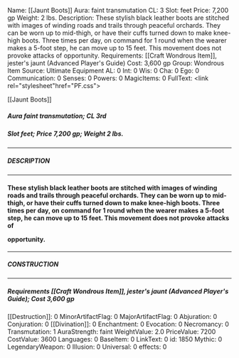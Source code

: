Name: [[Jaunt Boots]]
Aura: faint transmutation
CL: 3
Slot: feet
Price: 7,200 gp
Weight: 2 lbs.
Description: These stylish black leather boots are stitched with images of winding roads and trails through peaceful orchards. They can be worn up to mid-thigh, or have their cuffs turned down to make knee-high boots. Three times per day, on command for 1 round when the wearer makes a 5-foot step, he can move up to 15 feet. This movement does not provoke attacks of opportunity.
Requirements: [[Craft Wondrous Item]], jester's jaunt (Advanced Player's Guide)
Cost: 3,600 gp
Group: Wondrous Item
Source: Ultimate Equipment
AL: 0
Int: 0
Wis: 0
Cha: 0
Ego: 0
Communication: 0
Senses: 0
Powers: 0
MagicItems: 0
FullText: <link rel="stylesheet"href="PF.css"><div class="heading"><p class="alignleft">[[Jaunt Boots]]</p><div style="clear: both;"></div></div><div><h5><b>Aura </b>faint transmutation; <b>CL </b>3rd</h5><h5><b>Slot </b>feet; <b>Price </b>7,200 gp; <b>Weight </b>2 lbs.</h5></div><hr/><div><h5><b>DESCRIPTION</b></h5></div><hr/><div><h4><p>These stylish black leather boots are stitched with images of winding roads and trails through peaceful orchards. They can be worn up to mid-thigh, or have their cuffs turned down to make knee-high boots. Three times per day, on command for 1 round when the wearer makes a 5-foot step, he can move up to 15 feet. This movement does not provoke attacks of </p><p>opportunity.</p></h4></div><hr/><div><h5><b>CONSTRUCTION</b></h5></div><hr/><div><h5><b>Requirements </b>[[Craft Wondrous Item]], <i>jester's jaunt (Advanced Player's Guide)</i>; <b>Cost </b>3,600 gp</h5></div>
[[Destruction]]: 0
MinorArtifactFlag: 0
MajorArtifactFlag: 0
Abjuration: 0
Conjuration: 0
[[Divination]]: 0
Enchantment: 0
Evocation: 0
Necromancy: 0
Transmutation: 1
AuraStrength: faint
WeightValue: 2.0
PriceValue: 7200
CostValue: 3600
Languages: 0
BaseItem: 0
LinkText: 0
id: 1850
Mythic: 0
LegendaryWeapon: 0
Illusion: 0
Universal: 0
effects: 0
